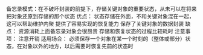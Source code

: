 备忘录模式：在不破坏封装的前提下，存储关键对象的重要状态，从未可以在将来把对象还原到存储的那个状态
优点：
    状态存储在外面，不和关键对象混在一起，这可以帮助维护内聚
    提供了容易实现的恢复能力
    保存了关键对象的数据封装
缺点：
    资源消耗上面备忘录对象会很昂贵
    存储和恢复状态的过程比较耗时
注意事项：
    注意开销
适用场合：
    必须保存一个对象在某一个时刻的（整体或部分）状态，在对象以外的地方，以后需要时恢复先前的状态时